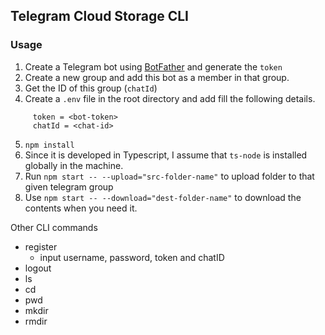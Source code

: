 ## Telegram Cloud Storage CLI

### Usage

1.  Create a Telegram bot using [BotFather](https://t.me/botfather) and generate the `token`
2.  Create a new group and add this bot as a member in that group.
3.  Get the ID of this group (`chatId`)
4.  Create a `.env` file in the root directory and add fill the following details.

```
     token = <bot-token>
     chatId = <chat-id>
```

5.  `npm install`
6.  Since it is developed in Typescript, I assume that `ts-node` is installed globally in the machine.
7.  Run `npm start -- --upload="src-folder-name"` to upload folder to that given telegram group
8.  Use `npm start -- --download="dest-folder-name"` to download the contents when you need it.

<!-- https://api.telegram.org/bot692564636:AAFPToeWo4-f132zRNalvT88dOjJhfGJJjU/getUpdates -->

Other CLI commands

- register
  - input username, password, token and chatID
- logout
- ls
- cd
- pwd
- mkdir
- rmdir
